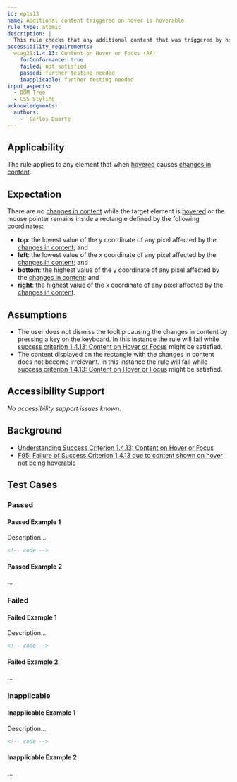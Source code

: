 ```yaml
---
id: ep1s13
name: Additional content triggered on hover is hoverable
rule_type: atomic
description: |
  This rule checks that any additional content that was triggered by hovering an element remains available to the user while the mouse pointer is over that content
accessibility_requirements:
  wcag21:1.4.13: Content on Hover or Focus (AA)
    forConformance: true 
    failed: not satisfied
    passed: further testing needed
    inapplicable: further testing needed
input_aspects:
  - DOM Tree
  - CSS Styling
acknowledgments:
  authors:
    -  Carlos Duarte
---
```


## Applicability

The rule applies to any element that when [hovered][] causes [changes in content][].

## Expectation

There are no [changes in content][] while the target element is [hovered][] or the mouse pointer remains inside a rectangle defined by the following coordinates:

- **top**: the lowest value of the y coordinate of any pixel affected by the [changes in content][]; and
- **left**: the lowest value of the x coordinate of any pixel affected by the [changes in content][]; and
- **bottom**: the highest value of the y coordinate of any pixel affected by the [changes in content][]; and
- **right**: the highest value of the x coordinate of any pixel affected by the [changes in content][].

## Assumptions

- The user does not dismiss the tooltip causing the changes in content by pressing a key on the keyboard. In this instance the rule will fail while [success criterion 1.4.13: Content on Hover or Focus][sc1.4.13] might be satisfied.
- The content displayed on the rectangle with the changes in content does not become irrelevant. In this instance the rule will fail while [success criterion 1.4.13: Content on Hover or Focus][sc1.4.13] might be satisfied.

## Accessibility Support

_No accessibility support issues known._

## Background

- [Understanding Success Criterion 1.4.13: Content on Hover or Focus][sc1.4.13]
- [F95: Failure of Success Criterion 1.4.13 due to content shown on hover not being hoverable](https://www.w3.org/WAI/WCAG21/Techniques/failures/F95)

## Test Cases

### Passed

#### Passed Example 1

Description...

```html
<!-- code -->
```

#### Passed Example 2

...

### Failed

#### Failed Example 1

Description...

```html
<!-- code -->
```

#### Failed Example 2

...

### Inapplicable

#### Inapplicable Example 1

Description...

```html
<!-- code -->
```

#### Inapplicable Example 2

...

[changes in content]: #changes-in-content 'Definition of changes in content'
[hovered]: #hovered 'Definition of hovered'
[sc1.4.13]: https://www.w3.org/WAI/WCAG21/Understanding/content-on-hover-or-focus.html 'Understanding Success Criterion 1.4.13: Content on Hover or Focus'
